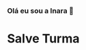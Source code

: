 ### Olá eu sou a Inara 👋
# Salve Turma

<!--
**inaraDev/inaraDev** is a ✨ _special_ ✨ repository because its `README.md` (this file) appears on your GitHub profile.

Olá eu sou a Inara

- 🔭 I’m currently working on ...
- 🌱 I’m currently learning ...
- 👯 I’m looking to collaborate on ...
- 🤔 I’m looking for help with ...
- 💬 Ask me about ...
- 📫 How to reach me: ...
- 😄 Pronouns: ...
- ⚡ Fun fact: ...
-->

